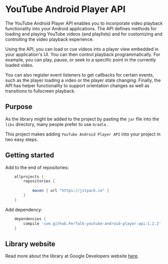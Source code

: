# YouTube Android Player API

The YouTube Android Player API enables you to incorporate video playback functionality into your Android applications. The API defines methods for loading and playing YouTube videos (and playlists) and for customizing and controlling the video playback experience.

Using the API, you can load or cue videos into a player view embedded in your application's UI. You can then control playback programmatically. For example, you can play, pause, or seek to a specific point in the currently loaded video.

You can also register event listeners to get callbacks for certain events, such as the player loading a video or the player state changing. Finally, the API has helper functionality to support orientation changes as well as transitions to fullscreen playback.

## Purpose

As the library might be added to the project by pasting the `jar` file into the `libs` directory, many people prefer to use `Gradle.`

This project makes adding `YouTube Android Player API` into your project in two easy steps.

## Getting started

Add to the end of repositories:
```groovy
    allprojects {
        repositories {
            ...
            maven { url "https://jitpack.io" }
        }
    }
```

Add dependency:
```groovy
    dependencies {
        compile 'com.github.Ferfalk:youtube-android-player-api:1.2.2'
    }
```
## Library website

Read more about the library at Google Developers website [here](https://developers.google.com/youtube/android/player/).
